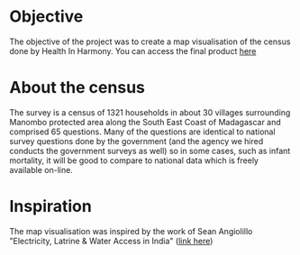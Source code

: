 # Objective

The objective of the project was to create a map visualisation of the census done by Health In Harmony. You can access the final product <a href = "https://felipemonroy.shinyapps.io/shinyapp/"> here </a>

# About the census

The survey is a census of 1321 households in about 30 villages surrounding Manombo protected area along the South East Coast of Madagascar and comprised 65 questions. Many of the questions are identical to national survey questions done by the government (and the agency we hired conducts the government surveys as well) so in some cases, such as infant mortality, it will be good to compare to national data which is freely available on-line.

# Inspiration

The map visualisation was inspired by the work of Sean Angiolillo "Electricity, Latrine & Water Access in India" ([link here](https://github.com/seanangio/in_household/))
